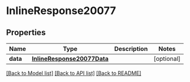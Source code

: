 # InlineResponse20077

## Properties
Name | Type | Description | Notes
------------ | ------------- | ------------- | -------------
**data** | [**InlineResponse20077Data**](InlineResponse20077Data.md) |  | [optional] 

[[Back to Model list]](../README.md#documentation-for-models) [[Back to API list]](../README.md#documentation-for-api-endpoints) [[Back to README]](../README.md)


